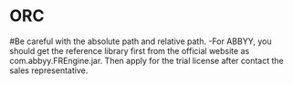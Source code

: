 # ORC
#Be careful with the absolute path and relative path.
-For ABBYY, you should get the reference library first from the official website as com.abbyy.FREngine.jar. Then apply for the trial license after contact the sales representative.
